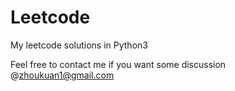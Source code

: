# Leetcode
My leetcode solutions in Python3

Feel free to contact me if you want some discussion @zhoukuan1@gmail.com
